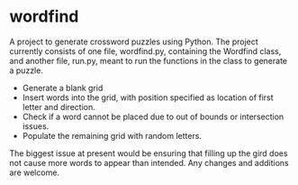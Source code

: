 # wordfind

A project to generate crossword puzzles using Python.
The project currently consists of one file, wordfind.py, containing the Wordfind class, and another file, run.py, meant to run the functions in the class to generate a puzzle.

- Generate a blank grid
- Insert words into the grid, with position specified as location of first letter and direction.
- Check if a word cannot be placed due to out of bounds or intersection issues.
- Populate the remaining grid with random letters.

The biggest issue at present would be ensuring that filling up the gird does not cause more words to appear than intended.
Any changes and additions are welcome.
